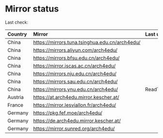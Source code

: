 <script src="./time.js"></script>
# Mirror status
Last check: <script type="text/javascript">localize(1697127770.9458768);</script>

|Country|Mirror|Last update|
|:------|:-----|:----------|
|China|https://mirrors.tuna.tsinghua.edu.cn/arch4edu/|<script type="text/javascript">localize(1697092363);</script>|
|China|https://mirrors.aliyun.com/arch4edu/|<script type="text/javascript">localize(1697092363);</script>|
|China|https://mirrors.bfsu.edu.cn/arch4edu/|<script type="text/javascript">localize(1697092363);</script>|
|China|https://mirror.iscas.ac.cn/arch4edu/|<script type="text/javascript">localize(1697092363);</script>|
|China|https://mirrors.nju.edu.cn/arch4edu/|<script type="text/javascript">localize(1697049287);</script>|
|China|https://mirrors.sau.edu.cn/arch4edu/|<script type="text/javascript">localize(1697092363);</script>|
|China|https://mirrors.ynu.edu.cn/arch4edu/|ReadTimeout|
|Austria|https://at.arch4edu.mirror.kescher.at/|<script type="text/javascript">localize(1697092363);</script>|
|France|https://mirror.lesviallon.fr/arch4edu/|<script type="text/javascript">localize(1697092363);</script>|
|Germany|https://pkg.fef.moe/arch4edu/|<script type="text/javascript">localize(1697092363);</script>|
|Germany|https://de.arch4edu.mirror.kescher.at/|<script type="text/javascript">localize(1697092363);</script>|
|Germany|https://mirror.sunred.org/arch4edu/|<script type="text/javascript">localize(1697092363);</script>|

<script src="./tablefilter/tablefilter.js"></script>
<script src="./table.js"></script>
